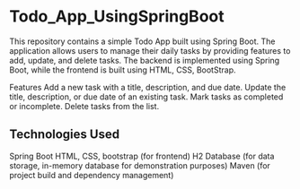 # Todo_App_UsingSpringBoot
This repository contains a simple Todo App built using Spring Boot. The application allows users to manage their daily tasks by providing features to add, update, and delete tasks. The backend is implemented using Spring Boot, while the frontend is built using HTML, CSS, BootStrap.

Features
Add a new task with a title, description, and due date.
Update the title, description, or due date of an existing task.
Mark tasks as completed or incomplete.
Delete tasks from the list.

## Technologies Used
Spring Boot
HTML, CSS, bootstrap (for frontend)
H2 Database (for data storage, in-memory database for demonstration purposes)
Maven (for project build and dependency management)
